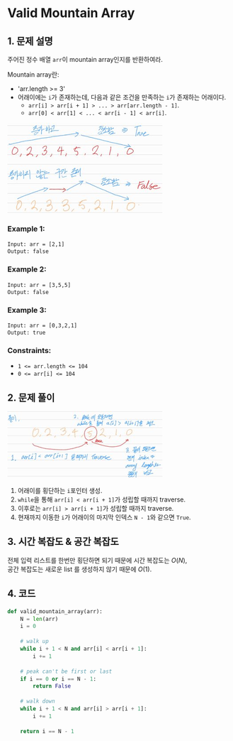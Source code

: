 # Valid Mountain Array

## 1. 문제 설명

주어진 정수 배열 `arr`이 mountain array인지를 반환하여라.

Mountain array란:

- 'arr.length >= 3'
- 어래이에는 `i`가 존재하는데, 다음과 같은 조건을 만족하는 `i`가 존재하는 어래이다.
    - `arr[i] > arr[i + 1] > ... > arr[arr.length - 1]`.
    - `arr[0] < arr[1] < ... < arr[i - 1] < arr[i]`.

![mountain array](./assets/01.jpg)

### Example 1:

```
Input: arr = [2,1]
Output: false
```

### Example 2:

```
Input: arr = [3,5,5]
Output: false
```

### Example 3:

```
Input: arr = [0,3,2,1]
Output: true
```

### Constraints:

- `1 <= arr.length <= 104`
- `0 <= arr[i] <= 104`

## 2. 문제 풀이

![mountain array_sol](./assets/02.jpg)

1. 어래이를 횡단하는 `i`포인터 생성.
2. `while`을 통해 `arr[i] < arr[i + 1]`가 성립할 때까지 traverse.
3. 이후로는 `arr[i] > arr[i + 1]`가 성립할 때까지 traverse.
4. 현재까지 이동한 `i`가 어래이의 마지막 인덱스 `N - 1`와 같으면 `True`.

## 3. 시간 복잡도 & 공간 복잡도

전체 입력 리스트를 한번만 횡단하면 되기 때문에 시간 복잡도는 $O(N)$,  
공간 복잡도는 새로운 list 를 생성하지 않기 때문에 $O(1)$.

## 4. 코드

```python
def valid_mountain_array(arr):
    N = len(arr)
    i = 0

    # walk up
    while i + 1 < N and arr[i] < arr[i + 1]:
        i += 1

    # peak can't be first or last
    if i == 0 or i == N - 1:
        return False

    # walk down
    while i + 1 < N and arr[i] > arr[i + 1]:
        i += 1

    return i == N - 1
```